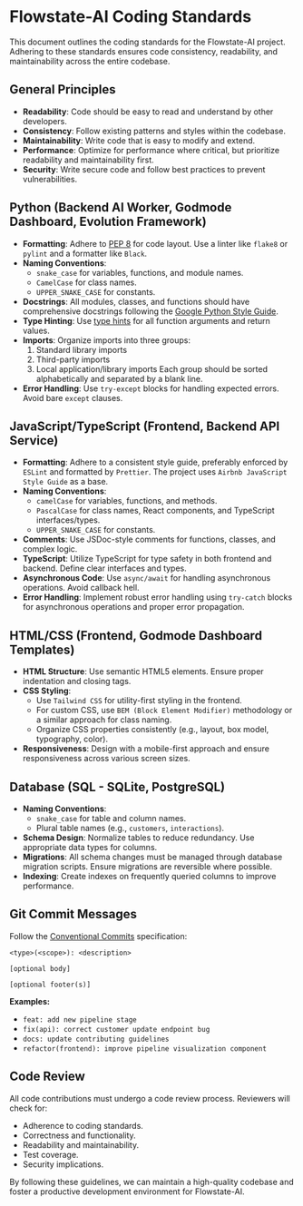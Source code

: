 # Flowstate-AI Coding Standards

This document outlines the coding standards for the Flowstate-AI project. Adhering to these standards ensures code consistency, readability, and maintainability across the entire codebase.

## General Principles

*   **Readability**: Code should be easy to read and understand by other developers.
*   **Consistency**: Follow existing patterns and styles within the codebase.
*   **Maintainability**: Write code that is easy to modify and extend.
*   **Performance**: Optimize for performance where critical, but prioritize readability and maintainability first.
*   **Security**: Write secure code and follow best practices to prevent vulnerabilities.

## Python (Backend AI Worker, Godmode Dashboard, Evolution Framework)

*   **Formatting**: Adhere to [PEP 8](https://www.python.org/dev/peps/pep-0008/) for code layout. Use a linter like `flake8` or `pylint` and a formatter like `Black`.
*   **Naming Conventions**: 
    *   `snake_case` for variables, functions, and module names.
    *   `CamelCase` for class names.
    *   `UPPER_SNAKE_CASE` for constants.
*   **Docstrings**: All modules, classes, and functions should have comprehensive docstrings following the [Google Python Style Guide](https://google.github.io/styleguide/pyguide.html#pyguide-python-language-rules).
*   **Type Hinting**: Use [type hints](https://docs.python.org/3/library/typing.html) for all function arguments and return values.
*   **Imports**: Organize imports into three groups:
    1.  Standard library imports
    2.  Third-party imports
    3.  Local application/library imports
    Each group should be sorted alphabetically and separated by a blank line.
*   **Error Handling**: Use `try-except` blocks for handling expected errors. Avoid bare `except` clauses.

## JavaScript/TypeScript (Frontend, Backend API Service)

*   **Formatting**: Adhere to a consistent style guide, preferably enforced by `ESLint` and formatted by `Prettier`. The project uses `Airbnb JavaScript Style Guide` as a base.
*   **Naming Conventions**: 
    *   `camelCase` for variables, functions, and methods.
    *   `PascalCase` for class names, React components, and TypeScript interfaces/types.
    *   `UPPER_SNAKE_CASE` for constants.
*   **Comments**: Use JSDoc-style comments for functions, classes, and complex logic.
*   **TypeScript**: Utilize TypeScript for type safety in both frontend and backend. Define clear interfaces and types.
*   **Asynchronous Code**: Use `async/await` for handling asynchronous operations. Avoid callback hell.
*   **Error Handling**: Implement robust error handling using `try-catch` blocks for asynchronous operations and proper error propagation.

## HTML/CSS (Frontend, Godmode Dashboard Templates)

*   **HTML Structure**: Use semantic HTML5 elements. Ensure proper indentation and closing tags.
*   **CSS Styling**: 
    *   Use `Tailwind CSS` for utility-first styling in the frontend.
    *   For custom CSS, use `BEM (Block Element Modifier)` methodology or a similar approach for class naming.
    *   Organize CSS properties consistently (e.g., layout, box model, typography, color).
*   **Responsiveness**: Design with a mobile-first approach and ensure responsiveness across various screen sizes.

## Database (SQL - SQLite, PostgreSQL)

*   **Naming Conventions**: 
    *   `snake_case` for table and column names.
    *   Plural table names (e.g., `customers`, `interactions`).
*   **Schema Design**: Normalize tables to reduce redundancy. Use appropriate data types for columns.
*   **Migrations**: All schema changes must be managed through database migration scripts. Ensure migrations are reversible where possible.
*   **Indexing**: Create indexes on frequently queried columns to improve performance.

## Git Commit Messages

Follow the [Conventional Commits](https://www.conventionalcommits.org/en/v1.0.0/) specification:

```
<type>(<scope>): <description>

[optional body]

[optional footer(s)]
```

**Examples:**
*   `feat: add new pipeline stage`
*   `fix(api): correct customer update endpoint bug`
*   `docs: update contributing guidelines`
*   `refactor(frontend): improve pipeline visualization component`

## Code Review

All code contributions must undergo a code review process. Reviewers will check for:

*   Adherence to coding standards.
*   Correctness and functionality.
*   Readability and maintainability.
*   Test coverage.
*   Security implications.

By following these guidelines, we can maintain a high-quality codebase and foster a productive development environment for Flowstate-AI.
